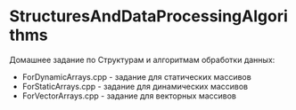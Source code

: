 # StructuresAndDataProcessingAlgorithms

Домашнее задание по Структурам и алгоритмам обработки данных:
- ForDynamicArrays.cpp - задание для статических массивов
- ForStaticArrays.cpp - задание для динамических массивов
- ForVectorArrays.cpp - задание для векторных массивов
